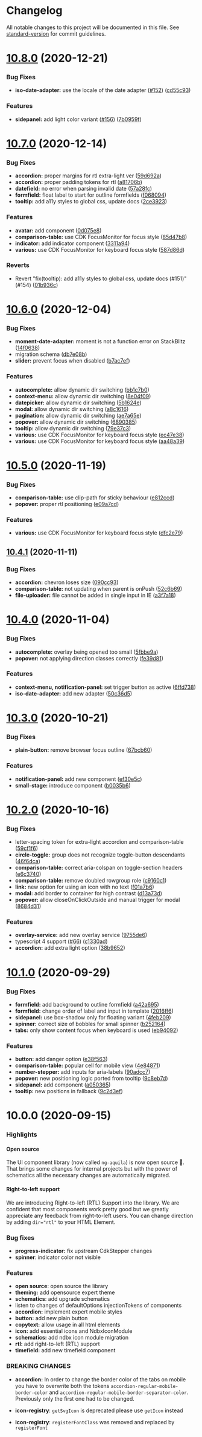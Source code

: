 # Changelog

All notable changes to this project will be documented in this file. See [standard-version](https://github.com/conventional-changelog/standard-version) for commit guidelines.

# [10.8.0](https://github.com/aposin/ng-aquila/compare/v10.7.0...v10.8.0) (2020-12-21)


### Bug Fixes

* **iso-date-adapter:** use the locale of the date adapter ([#152](https://github.com/aposin/ng-aquila/issues/152)) ([cd55c93](https://github.com/aposin/ng-aquila/commit/cd55c939f04c90d1c7bfe4567e592d6820d4d896))


### Features

* **sidepanel:** add light color variant ([#156](https://github.com/aposin/ng-aquila/issues/156)) ([7b0959f](https://github.com/aposin/ng-aquila/commit/7b0959f219d0fe2844abff196c9136b4d91ad277))



# [10.7.0](https://github.com/aposin/ng-aquila/compare/v10.6.0...v10.7.0) (2020-12-14)


### Bug Fixes

* **accordion:** proper margins for rtl extra-light ver ([59d692a](https://github.com/aposin/ng-aquila/commit/59d692a575582e1a1d7214da8853be86d03d39a4))
* **accordion:** proper padding tokens for rtl ([a81706b](https://github.com/aposin/ng-aquila/commit/a81706ba1289efe7626757422a956d9dc17f2b0c))
* **datefield:** no error when parsing invalid date ([57a28fc](https://github.com/aposin/ng-aquila/commit/57a28fc62625dd54b3c825439b3e847b48983475))
* **formfield:** float label to start for outline formfields ([f068094](https://github.com/aposin/ng-aquila/commit/f06809420b9d939965854b62d8d167b23d91ab6b))
* **tooltip:** add a11y styles to global css, update docs ([2ce3923](https://github.com/aposin/ng-aquila/commit/2ce392304d75da8a8fca0e689de76d827b529165))


### Features

* **avatar:** add component ([0d075e8](https://github.com/aposin/ng-aquila/commit/0d075e8c973fa2e22bd30858848a39ba26b35cf2))
* **comparison-table:** use CDK FocusMonitor for focus style ([85d47b8](https://github.com/aposin/ng-aquila/commit/85d47b8932ce46ee32a4ec396d758d79bbda3e05))
* **indicator:** add indicator component ([3311a94](https://github.com/aposin/ng-aquila/commit/3311a9426305b635e1fe9f40e4b397a80252c498))
* **various:** use CDK FocusMonitor for keyboard focus style ([587d86d](https://github.com/aposin/ng-aquila/commit/587d86d68e54dd14622bdb80726584c684e24b9b))


### Reverts

* Revert "fix(tooltip): add a11y styles to global css, update docs (#151)" (#154) ([01b936c](https://github.com/aposin/ng-aquila/commit/01b936caf881a14fa00895dc7d936d1d564c66c7))



# [10.6.0](https://github.com/aposin/ng-aquila/compare/v10.5.0...v10.6.0) (2020-12-04)


### Bug Fixes

* **moment-date-adapter:** moment is not a function error on StackBlitz ([14f0638](https://github.com/aposin/ng-aquila/commit/14f0638b7b5d9c9d47b1462108f8e7162c854208))
* migration schema ([db7e08b](https://github.com/aposin/ng-aquila/commit/db7e08bbf0bc58a991149aae15c8c843fac42f14))
* **slider:** prevent focus when disabled ([b7ac7ef](https://github.com/aposin/ng-aquila/commit/b7ac7ef6c1451a0ca6400cebbfccfd0764cae3f7))


### Features

* **autocomplete:** allow dynamic dir switching ([bb1c7b0](https://github.com/aposin/ng-aquila/commit/bb1c7b054fb85616abefb11830eea77c52ed1e88))
* **context-menu:** allow dynamic dir switching ([8e04f09](https://github.com/aposin/ng-aquila/commit/8e04f09fb3ee123dd47f80124c1d2d0646b7a957))
* **datepicker:** allow dynamic dir switching ([5b1624e](https://github.com/aposin/ng-aquila/commit/5b1624ec4b9bbe313294bca8a80e0c5ac637dc48))
* **modal:** allow dynamic dir switching ([a8c1616](https://github.com/aposin/ng-aquila/commit/a8c16164c82088c4d59a914718a18578b0d47af6))
* **pagination:** allow dynamic dir switching ([ae7a65e](https://github.com/aposin/ng-aquila/commit/ae7a65e38e5e555bbcd7ebdcfc682060808080b2))
* **popover:** allow dynamic dir switching ([6890385](https://github.com/aposin/ng-aquila/commit/6890385089fe336bb3a80038eb6052e6b06e0e6f))
* **tooltip:** allow dynamic dir switching ([79e37c3](https://github.com/aposin/ng-aquila/commit/79e37c34ed652ced407e8c421ef1943f09575b7c))
* **various:** use CDK FocusMonitor for keyboard focus style ([ec47e38](https://github.com/aposin/ng-aquila/commit/ec47e388c698b6ec7349c48ce9ef26508785e31c))
* **various:** use CDK FocusMonitor for keyboard focus style ([aa48a39](https://github.com/aposin/ng-aquila/commit/aa48a392dd53abbbb83f1b219696ff23fa4f8bf3))



# [10.5.0](https://github.com/aposin/ng-aquila/compare/v10.4.1...v10.5.0) (2020-11-19)


### Bug Fixes

* **comparison-table:** use clip-path for sticky behaviour ([e812ccd](https://github.com/aposin/ng-aquila/commit/e812ccd5195805f33f2b4e0f0e7af7664f92dbf2))
* **popover:** proper rtl positioning ([e09a7cd](https://github.com/aposin/ng-aquila/commit/e09a7cd276e6dd2877ba73c1cced3c9584a371d4))


### Features

* **various:** use CDK FocusMonitor for keyboard focus style ([dfc2e79](https://github.com/aposin/ng-aquila/commit/dfc2e79a0699de0824fabe95e3fd870bda53ecf0))



## [10.4.1](https://github.com/aposin/ng-aquila/compare/v10.4.0...v10.4.1) (2020-11-11)


### Bug Fixes

* **accordion:** chevron loses size ([090cc93](https://github.com/aposin/ng-aquila/commit/090cc93a538da0a2b3bbffa284be516eb4a4fef2))
* **comparison-table:** not updating when parent is onPush ([52c6b69](https://github.com/aposin/ng-aquila/commit/52c6b697192b752eb806fba0db238e5bf29e076c))
* **file-uploader:** file cannot be added in single input in IE ([a3f7a18](https://github.com/aposin/ng-aquila/commit/a3f7a184dd2997daf17438c2851ed4aec513ade3))



# [10.4.0](https://github.com/aposin/ng-aquila/compare/v10.3.0...v10.4.0) (2020-11-04)


### Bug Fixes

* **autocomplete:** overlay being opened too small ([5fbbe9a](https://github.com/aposin/ng-aquila/commit/5fbbe9adfd471204006ab7a121981180589ca936))
* **popover:** not applying direction classes correctly ([fe39d81](https://github.com/aposin/ng-aquila/commit/fe39d814a8f13794ab233ab379d872451a16b0b6))


### Features

* **context-menu, notification-panel:** set trigger button as active ([6ffd738](https://github.com/aposin/ng-aquila/commit/6ffd738c295bb81595a0627d342fedcac2ab100b))
* **iso-date-adapter:** add new adapter ([50c36d5](https://github.com/aposin/ng-aquila/commit/50c36d5349956925d6e52061e260af300742b3e1))



<a name="10.3.0"></a>
# [10.3.0](https://github.com/aposin/ng-aquila/compare/v10.2.0...v10.3.0) (2020-10-21)


### Bug Fixes

* **plain-button:** remove browser focus outline ([67bcb60](https://github.com/aposin/ng-aquila/commit/67bcb60))


### Features

* **notification-panel:** add new component ([ef30e5c](https://github.com/aposin/ng-aquila/commit/ef30e5c))
* **small-stage:** introduce component ([b0035b6](https://github.com/aposin/ng-aquila/commit/b0035b6))



<a name="10.2.0"></a>
# [10.2.0](https://github.com/aposin/ng-aquila/compare/v10.1.0...v10.2.0) (2020-10-16)


### Bug Fixes

* letter-spacing token for extra-light accordion and comparison-table ([59cf1f6](https://github.com/aposin/ng-aquila/commit/59cf1f6))
* **circle-toggle:** group does not recognize toggle-button descendants ([46f6dca](https://github.com/aposin/ng-aquila/commit/46f6dca))
* **comparison-table:** correct aria-colspan on toggle-section headers ([e6c3740](https://github.com/aposin/ng-aquila/commit/e6c3740))
* **comparison-table:** remove doubled rowgroup role ([c9160c1](https://github.com/aposin/ng-aquila/commit/c9160c1))
* **link:** new option for using an icon with no text ([f01a7b6](https://github.com/aposin/ng-aquila/commit/f01a7b6))
* **modal:** add border to container for high contrast ([d13a73d](https://github.com/aposin/ng-aquila/commit/d13a73d))
* **popover:** allow closeOnClickOutside and manual trigger for modal ([8684d31](https://github.com/aposin/ng-aquila/commit/8684d31))


### Features

* **overlay-service:** add new overlay service ([9755de6](https://github.com/aposin/ng-aquila/commit/9755de6))
* typescript 4 support ([#66](https://github.com/aposin/ng-aquila/issues/66)) ([c1330ad](https://github.com/aposin/ng-aquila/commit/c1330ad))
* **accordion:** add extra light option ([38b9652](https://github.com/aposin/ng-aquila/commit/38b9652))



<a name="10.1.0"></a>
# [10.1.0](https://github.com/aposin/ng-aquila/compare/v10.0.0...v10.1.0) (2020-09-29)


### Bug Fixes

* **formfield:** add background to outline formfield ([a42a695](https://github.com/aposin/ng-aquila/commit/a42a695))
* **formfield:** change order of label and input in template ([2016ff6](https://github.com/aposin/ng-aquila/commit/2016ff6))
* **sidepanel:** use box-shadow only for floating variant ([4feb209](https://github.com/aposin/ng-aquila/commit/4feb209))
* **spinner:** correct size of bobbles for small spinner ([b252164](https://github.com/aposin/ng-aquila/commit/b252164))
* **tabs:** only show content focus when keyboard is used ([eb94092](https://github.com/aposin/ng-aquila/commit/eb94092))


### Features

* **button:** add danger option ([e38f563](https://github.com/aposin/ng-aquila/commit/e38f563))
* **comparison-table:** popular cell for mobile view ([4e84871](https://github.com/aposin/ng-aquila/commit/4e84871))
* **number-stepper:** add inputs for aria-labels ([90adcc7](https://github.com/aposin/ng-aquila/commit/90adcc7))
* **popover:** new positioning logic ported from tooltip ([9c8eb7d](https://github.com/aposin/ng-aquila/commit/9c8eb7d))
* **sidepanel:** add component ([a050365](https://github.com/aposin/ng-aquila/commit/a050365))
* **tooltip:** new positions in fallback ([9c2d3ef](https://github.com/aposin/ng-aquila/commit/9c2d3ef))



<a name="10.0.0"></a>
# 10.0.0 (2020-09-15)

### Highlights

#### Open source

The UI component library (now called `ng-aquila`) is now open source 🎉. That brings some changes for internal projects but with the power of schematics all the necessary changes are automatically migrated.

#### Right-to-left support
We are introducing Right-to-left (RTL) Support into the library. We are confident that most components work pretty good but we greatly appreciate any feedback from right-to-left users.
You can change direction by adding `dir="rtl"` to your HTML Element.

### Bug fixes

* **progress-indicator:** fix upstream CdkStepper changes
* **spinner**: indicator color not visible


### Features

* **open source**: open source the library
* **theming:** add opensource expert theme
* **schematics**: add upgrade schematics
* listen to changes of defaultOptions injectionTokens of components
* **accordion:** implement expert mobile styles
* **button:** add new plain button
* **copytext:** allow usage in all html elements
* **icon:** add essential icons and NdbxIconModule
* **schematics:** add ndbx icon module migration
* **rtl:** add right-to-left (RTL) support
* **timefield:** add new timefield component


### BREAKING CHANGES

* **accordion:** In order to change the border color of the tabs on mobile you have to overwrite both the tokens
`accordion-regular-mobile-border-color` and `accordion-regular-mobile-border-separator-color`. Previously only the first one had to be changed.


* **icon-registry**: `getSvgIcon` is deprecated please use `getIcon` instead
* **icon-registry**: `registerFontClass` was removed and replaced by `registerFont`

